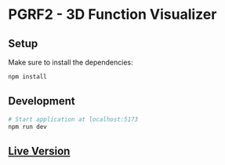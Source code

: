 # PGRF2 - 3D Function Visualizer

## Setup

Make sure to install the dependencies:

```bash
npm install
```

## Development

```bash
# Start application at localhost:5173
npm run dev
```

## [Live Version](https://martinkanera.github.io/3d-function-visualizer/)
